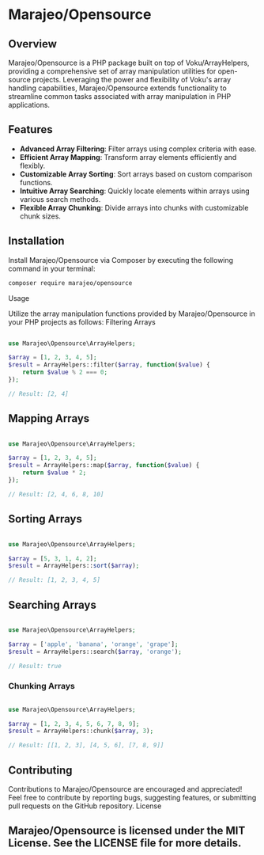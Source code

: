 # Marajeo/Opensource

## Overview

Marajeo/Opensource is a PHP package built on top of Voku/ArrayHelpers, providing a comprehensive set of array manipulation utilities for open-source projects. Leveraging the power and flexibility of Voku's array handling capabilities, Marajeo/Opensource extends functionality to streamline common tasks associated with array manipulation in PHP applications.

## Features

- **Advanced Array Filtering**: Filter arrays using complex criteria with ease.
- **Efficient Array Mapping**: Transform array elements efficiently and flexibly.
- **Customizable Array Sorting**: Sort arrays based on custom comparison functions.
- **Intuitive Array Searching**: Quickly locate elements within arrays using various search methods.
- **Flexible Array Chunking**: Divide arrays into chunks with customizable chunk sizes.

## Installation

Install Marajeo/Opensource via Composer by executing the following command in your terminal:

```bash
composer require marajeo/opensource
```

Usage

Utilize the array manipulation functions provided by Marajeo/Opensource in your PHP projects as follows:
Filtering Arrays

```php

use Marajeo\Opensource\ArrayHelpers;

$array = [1, 2, 3, 4, 5];
$result = ArrayHelpers::filter($array, function($value) {
    return $value % 2 === 0;
});

// Result: [2, 4]
```

## Mapping Arrays

```php

use Marajeo\Opensource\ArrayHelpers;

$array = [1, 2, 3, 4, 5];
$result = ArrayHelpers::map($array, function($value) {
    return $value * 2;
});

// Result: [2, 4, 6, 8, 10]
```


## Sorting Arrays

```php

use Marajeo\Opensource\ArrayHelpers;

$array = [5, 3, 1, 4, 2];
$result = ArrayHelpers::sort($array);

// Result: [1, 2, 3, 4, 5]
```

## Searching Arrays

```php

use Marajeo\Opensource\ArrayHelpers;

$array = ['apple', 'banana', 'orange', 'grape'];
$result = ArrayHelpers::search($array, 'orange');

// Result: true
```

### Chunking Arrays

```php

use Marajeo\Opensource\ArrayHelpers;

$array = [1, 2, 3, 4, 5, 6, 7, 8, 9];
$result = ArrayHelpers::chunk($array, 3);

// Result: [[1, 2, 3], [4, 5, 6], [7, 8, 9]]
```

## Contributing

Contributions to Marajeo/Opensource are encouraged and appreciated! Feel free to contribute by reporting bugs, suggesting features, or submitting pull requests on the GitHub repository.
License

## Marajeo/Opensource is licensed under the MIT License. See the LICENSE file for more details.